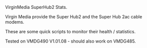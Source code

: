 VirginMedia SuperHub2 Stats.

Virgin Media provide the Super Hub2 and the Super Hub 2ac cable modems.

These are some quick scripts to monitor their health / statistics.

Tested on VMDG490 V1.01.08 - should also work on VMDG485.
